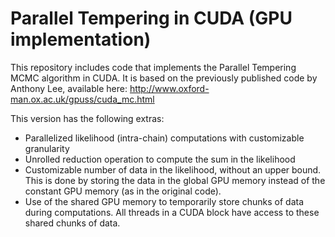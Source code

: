 # Parallel Tempering in CUDA (GPU implementation)

This repository includes code that implements the Parallel Tempering MCMC algorithm in CUDA. It is based on the previously published code by Anthony Lee, available here: http://www.oxford-man.ox.ac.uk/gpuss/cuda_mc.html

This version has the following extras:
- Parallelized likelihood (intra-chain) computations with customizable granularity
- Unrolled reduction operation to compute the sum in the likelihood
- Customizable number of data in the likelihood, without an upper bound. This is done by storing the data in the global GPU memory instead of the constant GPU memory (as in the original code).
- Use of the shared GPU memory to temporarily store chunks of data during computations. All threads in a CUDA block have access to these shared chunks of data. 
